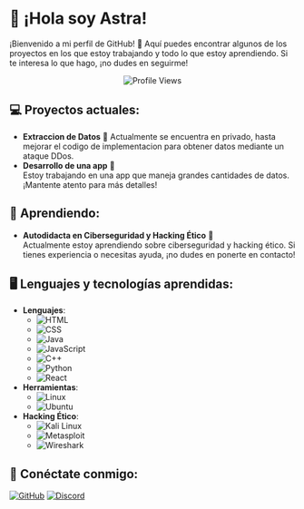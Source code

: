 # 👋 ¡Hola soy **Astra**! 

¡Bienvenido a mi perfil de GitHub! 🚀 Aquí puedes encontrar algunos de los proyectos en los que estoy trabajando y todo lo que estoy aprendiendo. Si te interesa lo que hago, ¡no dudes en seguirme!

<div align="center">
  <img src="https://count.getloli.com/get/@FBIK." alt="Profile Views"/>
</div>

## 💻 Proyectos actuales:
- **Extraccion de Datos** 🦇
  Actualmente se encuentra en privado, hasta mejorar el codigo de implementacion para obtener datos mediante un ataque DDos.
- **Desarrollo de una app** 📱  
  Estoy trabajando en una app que maneja grandes cantidades de datos. ¡Mantente atento para más detalles!

## 🧠 Aprendiendo:
- **Autodidacta en Ciberseguridad y Hacking Ético** 🔐  
  Actualmente estoy aprendiendo sobre ciberseguridad y hacking ético. Si tienes experiencia o necesitas ayuda, ¡no dudes en ponerte en contacto!

## 🖥️ Lenguajes y tecnologías aprendidas:
- **Lenguajes**:
  - ![HTML](https://img.shields.io/badge/HTML-%23E34F26?style=flat-square&logo=html5&logoColor=white)
  - ![CSS](https://img.shields.io/badge/CSS-%231572B6?style=flat-square&logo=css3&logoColor=white)
  - ![Java](https://img.shields.io/badge/Java-%23F7DF1E?style=flat-square&logo=java&logoColor=white)
  - ![JavaScript](https://img.shields.io/badge/JavaScript-%23F7DF1E?style=flat-square&logo=javascript&logoColor=white)
  - ![C++](https://img.shields.io/badge/C++-%2300599C?style=flat-square&logo=cplusplus&logoColor=white)
  - ![Python](https://img.shields.io/badge/Python-%2337769E?style=flat-square&logo=python&logoColor=white)
  - ![React](https://img.shields.io/badge/React-%23282C34?style=flat-square&logo=react&logoColor=61DAFB)
- **Herramientas**:
  - ![Linux](https://img.shields.io/badge/Linux-%23FCC624?style=flat-square&logo=linux&logoColor=black)
  - ![Ubuntu](https://img.shields.io/badge/Ubuntu-%23E95420?style=flat-square&logo=ubuntu&logoColor=white)
- **Hacking Ético**:  
  - ![Kali Linux](https://img.shields.io/badge/Kali%20Linux-%23EE0000?style=flat-square&logo=kali&logoColor=white)
  - ![Metasploit](https://img.shields.io/badge/Metasploit-%234C1F24?style=flat-square&logo=metasploit&logoColor=white)
  - ![Wireshark](https://img.shields.io/badge/Wireshark-%238E3A3A?style=flat-square&logo=wireshark&logoColor=white)
## 🔗 Conéctate conmigo:
[![GitHub](https://img.shields.io/badge/GitHub-x3089%20-blue?style=flat-square&logo=github&logoColor=white)](https://github.com/x3089)
[![Discord](https://img.shields.io/badge/Discord-Astra%231234-blue?style=flat-square&logo=discord&logoColor=white)](https://discord.com/users/1260165451091148905)

